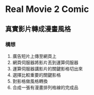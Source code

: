 # Real Movie 2 Comic
## 真實影片轉成漫畫風格

### 構想
1. 廣告短片上傳至網頁上
2. 網頁伺服器將影片丟到運算伺服器
3. 運算伺服器講影片的關鍵影格切出來
4. 選擇比較重要的關鍵影格
5. 對影格做風格轉換
6. 合成一張有漫畫排列格線的完成品
